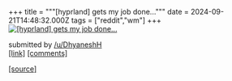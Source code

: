 +++
title = """[hyprland] gets my job done..."""
date = 2024-09-21T14:48:32.000Z
tags = ["reddit","wm"]
+++
[![[hyprland] gets my job done...](https://b.thumbs.redditmedia.com/Ihf5iiINO5DJxtIDQbT9uVPJDXOZ9jBIYclHbcZEARQ.jpg "[hyprland] gets my job done...")](https://www.reddit.com/r/unixporn/comments/1fm4pea/hyprland_gets_my_job_done/)

submitted by [/u/DhyaneshH](https://www.reddit.com/user/DhyaneshH)  
[\[link\]](https://www.reddit.com/gallery/1fm4pea) [\[comments\]](https://www.reddit.com/r/unixporn/comments/1fm4pea/hyprland_gets_my_job_done/)

[[source]](https://www.reddit.com/r/unixporn/comments/1fm4pea/hyprland_gets_my_job_done/)
